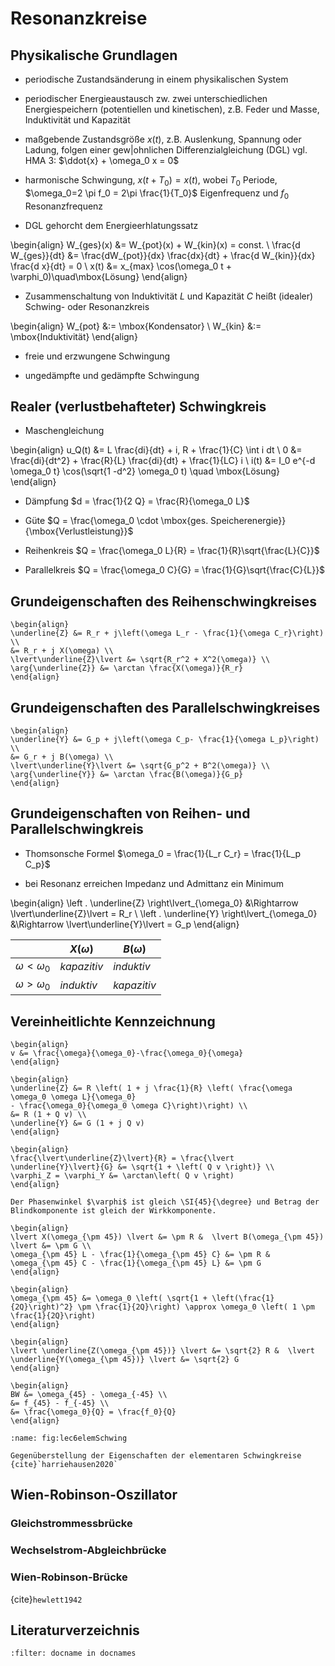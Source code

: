 # Resonanzkreise

## Physikalische Grundlagen

* periodische Zustandsänderung in einem physikalischen System

* periodischer Energieaustausch zw. zwei unterschiedlichen Energiespeichern (potentiellen und kinetischen), z.B. Feder
  und Masse, Induktivität und Kapazität 
  
* maßgebende Zustandsgröße $x(t)$, z.B. Auslenkung, Spannung oder Ladung, folgen einer gew|ohnlichen
  Differenzialgleichung (DGL) vgl. HMA 3: $\ddot{x} + \omega_0 x = 0$

* harmonische Schwingung, $x(t+T_0) = x(t)$, wobei $T_0$ Periode, $\omega_0=2 \pi f_0 = 2\pi \frac{1}{T_0}$
  Eigenfrequenz und $f_0$ Resonanzfrequenz 
  
* DGL gehorcht dem Energieerhlatungssatz

\begin{align}
W_{ges}(x) &= W_{pot}(x) + W_{kin}(x) = const. \\
\frac{d W_{ges}}{dt} &= \frac{dW_{pot}}{dx} \frac{dx}{dt} + \frac{d W_{kin}}{dx} \frac{d x}{dt} = 0 \\
x(t) &= x_{max} \cos(\omega_0 t + \varphi_0)\quad\mbox{Lösung}
\end{align}


* Zusammenschaltung von Induktivität $L$ und Kapazität $C$ heißt (idealer) Schwing- oder Resonanzkreis

\begin{align}
W_{pot} &:= \mbox{Kondensator} \\
W_{kin} &:= \mbox{Induktivität}
\end{align}

* freie und erzwungene Schwingung

* ungedämpfte und gedämpfte Schwingung


## Realer (verlustbehafteter) Schwingkreis

* Maschengleichung

\begin{align}
u_Q(t) &= L \frac{di}{dt} + i\, R + \frac{1}{C} \int i dt  \\
0 &= \frac{di}{dt^2} + \frac{R}{L} \frac{di}{dt} + \frac{1}{LC} i  \\
i(t) &= I_0 e^{-d \omega_0 t} \cos(\sqrt{1 -d^2} \omega_0 t) \quad \mbox{Lösung}
\end{align}

* Dämpfung $d = \frac{1}{2 Q} = \frac{R}{\omega_0 L}$

* Güte $Q = \frac{\omega_0 \cdot \mbox{ges. Speicherenergie}}{\mbox{Verlustleistung}}$

* Reihenkreis $Q = \frac{\omega_0 L}{R} = \frac{1}{R}\sqrt{\frac{L}{C}}$

* Parallelkreis $Q = \frac{\omega_0 C}{G} = \frac{1}{G}\sqrt{\frac{C}{L}}$

## Grundeigenschaften des Reihenschwingkreises

```{admonition} Impedanz
\begin{align}
\underline{Z} &= R_r + j\left(\omega L_r - \frac{1}{\omega C_r}\right) \\
&= R_r + j X(\omega) \\
\lvert\underline{Z}\lvert &= \sqrt{R_r^2 + X^2(\omega)} \\
\arg{\underline{Z}} &= \arctan \frac{X(\omega)}{R_r}
\end{align}
```


## Grundeigenschaften des Parallelschwingkreises

```{admonition} Admittanz
\begin{align}
\underline{Y} &= G_p + j\left(\omega C_p- \frac{1}{\omega L_p}\right) \\
&= G_r + j B(\omega) \\
\lvert\underline{Y}\lvert &= \sqrt{G_p^2 + B^2(\omega)} \\
\arg{\underline{Y}} &= \arctan \frac{B(\omega)}{G_p}
\end{align}
```


## Grundeigenschaften von Reihen- und Parallelschwingkreis

* Thomsonsche Formel $\omega_0 = \frac{1}{L_r C_r} = \frac{1}{L_p C_p}$

* bei Resonanz erreichen Impedanz und Admittanz ein Minimum

\begin{align}
\left . \underline{Z} \right\lvert_{\omega_0} &\Rightarrow \lvert\underline{Z}\lvert = R_r \\
\left . \underline{Y} \right\lvert_{\omega_0} &\Rightarrow \lvert\underline{Y}\lvert = G_p
\end{align}


|   | $X(\omega)$ | $B(\omega)$ |
|---|---|---|
|$\omega < \omega_0$ | *kapazitiv* | *induktiv* | 
|$\omega > \omega_0$ | *induktiv* | *kapazitiv* |


## Vereinheitlichte Kennzeichnung

```{admonition} Verstimmung $v$, relative Frequenzabweichung
\begin{align}
v &= \frac{\omega}{\omega_0}-\frac{\omega_0}{\omega}
\end{align}
```

```{admonition} Normierte Darstellung
\begin{align}
\underline{Z} &= R \left( 1 + j \frac{1}{R} \left( \frac{\omega \omega_0 \omega L}{\omega_0}
- \frac{\omega_0}{\omega_0 \omega C}\right)\right) \\
&= R (1 + Q v) \\
\underline{Y} &= G (1 + j Q v)
\end{align}
```

```{admonition} Betrag und Phase
\begin{align}
\frac{\lvert\underline{Z}\lvert}{R} = \frac{\lvert \underline{Y}\lvert}{G} &= \sqrt{1 + \left( Q v \right)} \\
\varphi_Z = \varphi_Y &= \arctan\left( Q v \right)
\end{align}
```

```{admonition} 45$^{\circ}$-, $\frac{\pi}{4}$- oder 3dB-Frequenz 
Der Phasenwinkel $\varphi$ ist gleich \SI{45}{\degree} und Betrag der Blindkomponente ist gleich der Wirkkomponente.

\begin{align}
\lvert X(\omega_{\pm 45}) \lvert &= \pm R &  \lvert B(\omega_{\pm 45}) \lvert &= \pm G \\
\omega_{\pm 45} L - \frac{1}{\omega_{\pm 45} C} &= \pm R &  \omega_{\pm 45} C - \frac{1}{\omega_{\pm 45} L} &= \pm G
\end{align}

\begin{align}
\omega_{\pm 45} &= \omega_0 \left( \sqrt{1 + \left(\frac{1}{2Q}\right)^2} \pm \frac{1}{2Q}\right) \approx \omega_0 \left( 1 \pm \frac{1}{2Q}\right)
\end{align}

\begin{align}
\lvert \underline{Z(\omega_{\pm 45})} \lvert &= \sqrt{2} R &  \lvert \underline{Y(\omega_{\pm 45})} \lvert &= \sqrt{2} G
\end{align}
```

```{admonition} Bandbreite BW (bandwidth)
\begin{align}
BW &= \omega_{45} - \omega_{-45} \\
&= f_{45} - f_{-45} \\
&= \frac{\omega_0}{Q} = \frac{f_0}{Q}
\end{align}
```

```{figure} ../images/class/lec6elemSchwing.pdf
:name: fig:lec6elemSchwing

Gegenüberstellung der Eigenschaften der elementaren Schwingkreise {cite}`harriehausen2020`
```

## Wien-Robinson-Oszillator

### Gleichstrommessbrücke

### Wechselstrom-Abgleichbrücke

### Wien-Robinson-Brücke
{cite}`hewlett1942`


## Literaturverzeichnis

```{bibliography}
:filter: docname in docnames
```
